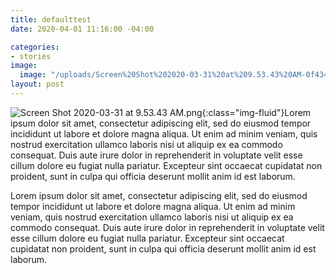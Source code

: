 ```yaml
---
title: defaulttest
date: 2020-04-01 11:16:00 -04:00

categories:
- stories
image:
  image: "/uploads/Screen%20Shot%202020-03-31%20at%209.53.43%20AM-0f434e.png"
layout: post
---
```


![Screen Shot 2020-03-31 at 9.53.43 AM.png](/uploads/Screen%20Shot%202020-03-31%20at%209.53.43%20AM.png){:class="img-fluid"}Lorem ipsum dolor sit amet, consectetur adipiscing elit, sed do eiusmod tempor incididunt ut labore et dolore magna aliqua. Ut enim ad minim veniam, quis nostrud exercitation ullamco laboris nisi ut aliquip ex ea commodo consequat. Duis aute irure dolor in reprehenderit in voluptate velit esse cillum dolore eu fugiat nulla pariatur. Excepteur sint occaecat cupidatat non proident, sunt in culpa qui officia deserunt mollit anim id est laborum.

 Lorem ipsum dolor sit amet, consectetur adipiscing elit, sed do eiusmod tempor incididunt ut labore et dolore magna aliqua. Ut enim ad minim veniam, quis nostrud exercitation ullamco laboris nisi ut aliquip ex ea commodo consequat. Duis aute irure dolor in reprehenderit in voluptate velit esse cillum dolore eu fugiat nulla pariatur. Excepteur sint occaecat cupidatat non proident, sunt in culpa qui officia deserunt mollit anim id est laborum.
